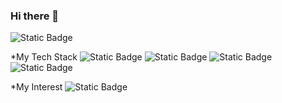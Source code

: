 ### Hi there 👋

<!--
**kkrotalbo/kkrotalbo** is a ✨ _special_ ✨ repository because its `README.md` (this file) appears on your GitHub profile.

Here are some ideas to get you started:

- 🔭 I’m currently working on ...
- 🌱 I’m currently learning ...
- 👯 I’m looking to collaborate on ...
- 🤔 I’m looking for help with ...
- 💬 Ask me about ...
- 📫 How to reach me: ...
- 😄 Pronouns: ...
- ⚡ Fun fact: ...
-->

![Static Badge](https://img.shields.io/badge/hola-mundo-blue)

*My Tech Stack
![Static Badge](https://img.shields.io/badge/Java-purple)
![Static Badge](https://img.shields.io/badge/Docker-blue?logo=docker)
![Static Badge](https://img.shields.io/badge/JavaScript-black?logo=javascript)
![Static Badge](https://img.shields.io/badge/Oracle-red?logo=oracle)

*My Interest
![Static Badge](https://img.shields.io/badge/Bitcoin-black?logo=bitcoin) 
